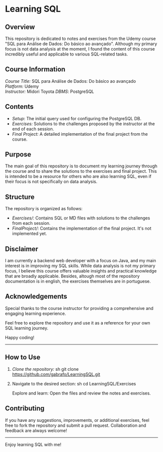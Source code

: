 # Learning SQL

## Overview
This repository is dedicated to notes and exercises from the Udemy course "SQL para Análise de Dados: Do básico ao avançado". Although my primary focus is not data analysis at the moment, I found the content of this course incredibly useful and applicable to various SQL-related tasks. 

## Course Information
*Course Title:* SQL para Análise de Dados: Do básico ao avançado  
*Platform:* Udemy  
*Instructor:* Midori Toyota
*DBMS*: PostgreSQL

## Contents
- *Setup*: The initial query used for configuring the PostgreSQL DB.
- *Exercises:* Solutions to the challenges proposed by the instructor at the end of each session.
- *Final Project:* A detailed implementation of the final project from the course.

## Purpose
The main goal of this repository is to document my learning journey through the course and to share the solutions to the exercises and final project. This is intended to be a resource for others who are also learning SQL, even if their focus is not specifically on data analysis.

## Structure
The repository is organized as follows:
- *Exercises/:* Contains SQL or MD files with solutions to the challenges from each session.
- *FinalProject/:* Contains the implementation of the final project. It's not implemented yet.

## Disclaimer
I am currently a backend web developer with a focus on Java, and my main interest is in improving my SQL skills. While data analysis is not my primary focus, I believe this course offers valuable insights and practical knowledge that are broadly applicable. Besides, altough most of the repository documentation is in english, the exercises themselves are in portuguese.

## Acknowledgements
Special thanks to the course instructor for providing a comprehensive and engaging learning experience. 

Feel free to explore the repository and use it as a reference for your own SQL learning journey.

Happy coding!

---

## How to Use
1. *Clone the repository:*
   sh
   git clone https://github.com/gabrafo/LearningSQL.git
   
   
2. Navigate to the desired section:
sh
    cd LearningSQL/Exercises

    Explore and learn:
    Open the files and review the notes and exercises.


## Contributing

If you have any suggestions, improvements, or additional exercises, feel free to fork the repository and submit a pull request. Collaboration and feedback are always welcome!

---

Enjoy learning SQL with me!
